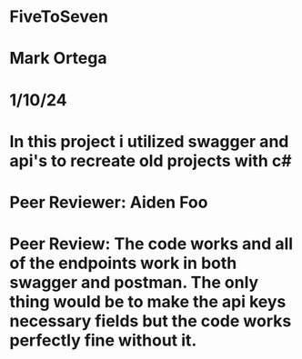 # FiveToSeven

# Mark Ortega
# 1/10/24
# In this project i utilized swagger and api's to recreate old projects with c#

# Peer Reviewer: Aiden Foo 
# Peer Review: The code works and all of the endpoints work in both swagger and postman. The only thing would be to make the api keys necessary fields but the code works perfectly fine without it.
